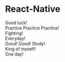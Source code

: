 # React-Native      
Good luck!  
Practice Practice Practice!  
Fighting!  
Everyday!  
Good! Good! Study!   
King of myself!  
One day!
